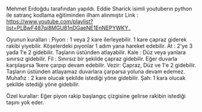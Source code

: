 Mehmet Erdoğdu tarafından yapıldı.
Eddie Sharick isimli youtuberın python ile satranç kodlama eğitiminden ilham alınmıştır
Link : https://www.youtube.com/playlist?list=PLBwF487qi8MGU81nDGaeNE1EnNEPYWKY_

Oyunun kuralları :
Piyon : 1 veya 2 kare ilerleyebilir. 1 kare çapraz giderek rakibi yiyebilir. Köşelerdeki pıyonlar 1 adım yana hareket edebilir.
At : 2'ye 3 yada 1'e 2 gidebilir. Taşların üstünden atlayabilir.
Kale : Düz veya yanlara sınırsız gidebilir.
Fil : Sınırsız bir şekilde çapraz gidebilir. Eğer duvarla karşılaşırsa 1kere çarpıp devam edebilir.
Vezir: Çapraz, Düz ve 1'e 2 gidebilir. Taşların üstünden atlayamaz duvarlara çarparsa yoluna devam edemez.
Muhafız : 2 kare olucak şekilde istediği yöne gidebilir.
Şah: 1 kara olucak şekilde istediği yöne gidebilir.

Özel kurallar: Eğer piyon rakip başlangıç çizgisine gelirse rakibin istediği taşını yok eder.
